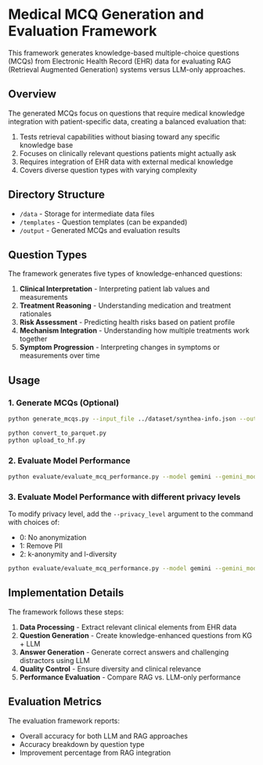 # Medical MCQ Generation and Evaluation Framework

This framework generates knowledge-based multiple-choice questions (MCQs) from Electronic Health Record (EHR) data for evaluating RAG (Retrieval Augmented Generation) systems versus LLM-only approaches.

## Overview

The generated MCQs focus on questions that require medical knowledge integration with patient-specific data, creating a balanced evaluation that:

1. Tests retrieval capabilities without biasing toward any specific knowledge base
2. Focuses on clinically relevant questions patients might actually ask
3. Requires integration of EHR data with external medical knowledge
4. Covers diverse question types with varying complexity

## Directory Structure

- `/data` - Storage for intermediate data files
- `/templates` - Question templates (can be expanded)
- `/output` - Generated MCQs and evaluation results

## Question Types

The framework generates five types of knowledge-enhanced questions:

1. **Clinical Interpretation** - Interpreting patient lab values and measurements
2. **Treatment Reasoning** - Understanding medication and treatment rationales
3. **Risk Assessment** - Predicting health risks based on patient profile
4. **Mechanism Integration** - Understanding how multiple treatments work together
5. **Symptom Progression** - Interpreting changes in symptoms or measurements over time

## Usage

### 1. Generate MCQs (Optional)

```bash
python generate_mcqs.py --input_file ../dataset/synthea-info.json --output_file ./output/medical_mcqs.json --num_questions 400 --primekg_path ../dataset/primekg/ --questions_per_type 3 --checkpoint_file ./output/mcq_checkpoint.json --resume --seed 42

python convert_to_parquet.py
python upload_to_hf.py
```

### 2. Evaluate Model Performance

```bash
python evaluate/evaluate_mcq_performance.py --model gemini --gemini_model gemini-2.0-flash --output_file ./evaluate/output/level0_evals.json --seed 09052023 --num_questions 400 --privacy_level 0
```

### 3. Evaluate Model Performance with different privacy levels

To modify privacy level, add the `--privacy_level` argument to the command with choices of: 
- 0: No anonymization
- 1: Remove PII
- 2: k-anonymity and l-diversity

```bash
python evaluate/evaluate_mcq_performance.py --model gemini --gemini_model gemini-2.0-flash --output_file ./evaluate/output/level1_evals.json --seed 09052023 --num_questions 400 --privacy_level 1
```

## Implementation Details

The framework follows these steps:

1. **Data Processing** - Extract relevant clinical elements from EHR data
2. **Question Generation** - Create knowledge-enhanced questions from KG + LLM
3. **Answer Generation** - Generate correct answers and challenging distractors using LLM
4. **Quality Control** - Ensure diversity and clinical relevance
5. **Performance Evaluation** - Compare RAG vs. LLM-only performance

## Evaluation Metrics

The evaluation framework reports:

- Overall accuracy for both LLM and RAG approaches
- Accuracy breakdown by question type
- Improvement percentage from RAG integration

